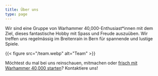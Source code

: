 ```yaml
---
title: Über uns
type: page
---
```

Wir sind eine Gruppe von Warhammer 40,000-Enthusiast\*innen mit dem Ziel, dieses fantastische Hobby mit Spass und Freude auszuüben.
Wir treffen uns regelmässig im Breitenrain in Bern für spannende und lustige Spiele.

{{< figure src="/team.webp" alt="Team" >}}

Möchtest du mal bei uns reinschauen, mitmachen oder [frisch mit Warhammer 40,000 starten](/de/getting-started/)? Kontaktiere uns!
